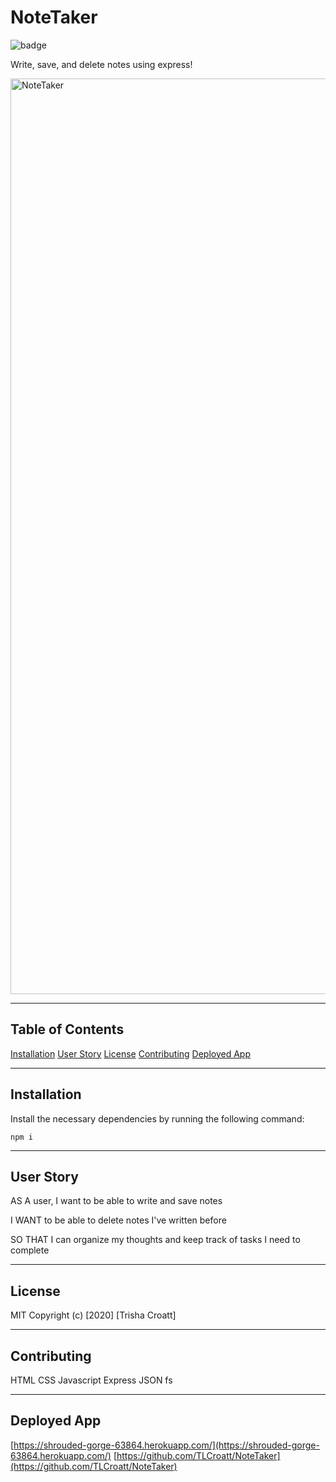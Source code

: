 # NoteTaker

![badge](https://img.shields.io/badge/license-MIT-green)

Write, save, and delete notes using express!

<img width="1465" alt="NoteTaker" src="https://user-images.githubusercontent.com/66500773/92550539-ef879b00-f218-11ea-928f-8846139c83cd.png">


---

## Table of Contents
[Installation](#installation)
[User Story](#userStory)
[License](#license)
[Contributing](#contributing)
[Deployed App](#deployed)

---

## Installation
Install the necessary dependencies by running the following command:
```
npm i
```

---

## User Story
AS A user, I want to be able to write and save notes

I WANT to be able to delete notes I've written before

SO THAT I can organize my thoughts and keep track of tasks I need to complete

---

## License
MIT
Copyright (c) [2020] [Trisha Croatt]

---

## Contributing
HTML
CSS
Javascript
Express
JSON
fs

---

## Deployed App
[https://shrouded-gorge-63864.herokuapp.com/](https://shrouded-gorge-63864.herokuapp.com/)
[https://github.com/TLCroatt/NoteTaker](https://github.com/TLCroatt/NoteTaker)
  
